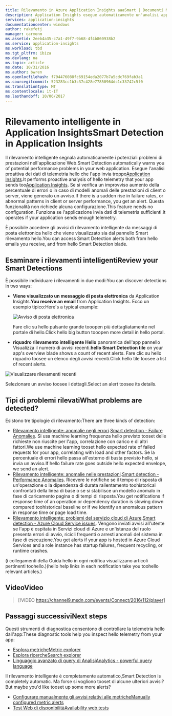 ```yaml
---
title: Rilevamento in Azure Application Insights aaaSmart | Documenti Microsoft
description: Application Insights esegue automaticamente un'analisi approfondita dei dati di telemetria dell'app e segnala potenziali problemi.
services: application-insights
documentationcenter: windows
author: rakefetj
manager: carmonm
ms.assetid: 2eeb4a35-c7a1-49f7-9b68-4f4b860938b2
ms.service: application-insights
ms.workload: tbd
ms.tgt_pltfrm: ibiza
ms.devlang: na
ms.topic: article
ms.date: 10/31/2016
ms.author: bwren
ms.openlocfilehash: f794476088fc69154eda2077b7a5cdc769fab3a1
ms.sourcegitcommit: 523283cc1b3c37c428e77850964dc1c33742c5f0
ms.translationtype: MT
ms.contentlocale: it-IT
ms.lasthandoff: 10/06/2017
---
```

# <a name="smart-detection-in-application-insights"></a><span data-ttu-id="b6a4f-103">Rilevamento intelligente in Application Insights</span><span class="sxs-lookup"><span data-stu-id="b6a4f-103">Smart Detection in Application Insights</span></span>
 <span data-ttu-id="b6a4f-104">Il rilevamento intelligente segnala automaticamente i potenziali problemi di prestazioni nell'applicazione Web.</span><span class="sxs-lookup"><span data-stu-id="b6a4f-104">Smart Detection automatically warns you of potential performance problems in your web application.</span></span> <span data-ttu-id="b6a4f-105">Esegue l'analisi proattiva dei dati di telemetria hello che l'app invia troppo[Application Insights](app-insights-overview.md).</span><span class="sxs-lookup"><span data-stu-id="b6a4f-105">It performs proactive analysis of hello telemetry that your app sends too[Application Insights](app-insights-overview.md).</span></span> <span data-ttu-id="b6a4f-106">Se si verifica un improvviso aumento della percentuale di errori o in caso di modelli anomali delle prestazioni di client o server, viene generato un avviso.</span><span class="sxs-lookup"><span data-stu-id="b6a4f-106">If there is a sudden rise in failure rates, or abnormal patterns in client or server performance, you get an alert.</span></span> <span data-ttu-id="b6a4f-107">Questa funzionalità non richiede alcuna configurazione.</span><span class="sxs-lookup"><span data-stu-id="b6a4f-107">This feature needs no configuration.</span></span> <span data-ttu-id="b6a4f-108">Funziona se l'applicazione invia dati di telemetria sufficienti.</span><span class="sxs-lookup"><span data-stu-id="b6a4f-108">It operates if your application sends enough telemetry.</span></span>

<span data-ttu-id="b6a4f-109">È possibile accedere gli avvisi di rilevamento intelligente da messaggi di posta elettronica hello che viene visualizzato sia dal pannello Smart rilevamento hello.</span><span class="sxs-lookup"><span data-stu-id="b6a4f-109">You can access Smart Detection alerts both from hello emails you receive, and from hello Smart Detection blade.</span></span>

## <a name="review-your-smart-detections"></a><span data-ttu-id="b6a4f-110">Esaminare i rilevamenti intelligenti</span><span class="sxs-lookup"><span data-stu-id="b6a4f-110">Review your Smart Detections</span></span>
<span data-ttu-id="b6a4f-111">È possibile individuare i rilevamenti in due modi:</span><span class="sxs-lookup"><span data-stu-id="b6a4f-111">You can discover detections in two ways:</span></span>

* <span data-ttu-id="b6a4f-112">**Viene visualizzato un messaggio di posta elettronica** da Application Insights.</span><span class="sxs-lookup"><span data-stu-id="b6a4f-112">**You receive an email** from Application Insights.</span></span> <span data-ttu-id="b6a4f-113">Ecco un esempio tipico:</span><span class="sxs-lookup"><span data-stu-id="b6a4f-113">Here's a typical example:</span></span>
  
    ![Avviso di posta elettronica](./media/app-insights-proactive-diagnostics/03.png)
  
    <span data-ttu-id="b6a4f-115">Fare clic su hello pulsante grande tooopen più dettagliatamente nel portale di hello.</span><span class="sxs-lookup"><span data-stu-id="b6a4f-115">Click hello big button tooopen more detail in hello portal.</span></span>
* <span data-ttu-id="b6a4f-116">**riquadro rilevamento intelligente Hello** panoramica dell'app pannello Visualizza il numero di avvisi recenti.</span><span class="sxs-lookup"><span data-stu-id="b6a4f-116">**hello Smart Detection tile** on your app's overview blade shows a count of recent alerts.</span></span> <span data-ttu-id="b6a4f-117">Fare clic su hello riquadro toosee un elenco degli avvisi recenti.</span><span class="sxs-lookup"><span data-stu-id="b6a4f-117">Click hello tile toosee a list of recent alerts.</span></span>

![Visualizzare rilevamenti recenti](./media/app-insights-proactive-diagnostics/04.png)

<span data-ttu-id="b6a4f-119">Selezionare un avviso toosee i dettagli.</span><span class="sxs-lookup"><span data-stu-id="b6a4f-119">Select an alert toosee its details.</span></span>

## <a name="what-problems-are-detected"></a><span data-ttu-id="b6a4f-120">Tipi di problemi rilevati</span><span class="sxs-lookup"><span data-stu-id="b6a4f-120">What problems are detected?</span></span>
<span data-ttu-id="b6a4f-121">Esistono tre tipologie di rilevamento:</span><span class="sxs-lookup"><span data-stu-id="b6a4f-121">There are three kinds of detection:</span></span>

* <span data-ttu-id="b6a4f-122">[Rilevamento intelligente: anomalie negli errori](app-insights-proactive-failure-diagnostics.md).</span><span class="sxs-lookup"><span data-stu-id="b6a4f-122">[Smart detection - Failure Anomalies](app-insights-proactive-failure-diagnostics.md).</span></span> <span data-ttu-id="b6a4f-123">Si usa machine learning frequenza hello previsto tooset delle richieste non riuscite per l'app, correlazione con carico e di altri fattori.</span><span class="sxs-lookup"><span data-stu-id="b6a4f-123">We use machine learning tooset hello expected rate of failed requests for your app, correlating with load and other factors.</span></span> <span data-ttu-id="b6a4f-124">Se la percentuale di errori hello passa all'esterno di busta previsto hello, si invia un avviso.</span><span class="sxs-lookup"><span data-stu-id="b6a4f-124">If hello failure rate goes outside hello expected envelope, we send an alert.</span></span>
* <span data-ttu-id="b6a4f-125">[Rilevamento intelligente: anomalie nelle prestazioni](app-insights-proactive-performance-diagnostics.md).</span><span class="sxs-lookup"><span data-stu-id="b6a4f-125">[Smart detection - Performance Anomalies](app-insights-proactive-performance-diagnostics.md).</span></span> <span data-ttu-id="b6a4f-126">Ricevere le notifiche se il tempo di risposta di un'operazione o la dipendenza di durata rallentamento toohistorical confrontati della linea di base o se si stabilisce un modello anomalo in fase di caricamento pagina o di tempi di risposta.</span><span class="sxs-lookup"><span data-stu-id="b6a4f-126">You get notifications if response time of an operation or dependency duration is slowing down compared toohistorical baseline or if we identify an anomalous pattern in response time or page load time.</span></span>   
* <span data-ttu-id="b6a4f-127">[Rilevamento intelligente: problemi del servizio cloud di Azure](https://azure.microsoft.com/blog/proactive-notifications-on-cloud-service-issues-with-azure-diagnostics-and-application-insights/).</span><span class="sxs-lookup"><span data-stu-id="b6a4f-127">[Smart detection - Azure Cloud Service issues](https://azure.microsoft.com/blog/proactive-notifications-on-cloud-service-issues-with-azure-diagnostics-and-application-insights/).</span></span> <span data-ttu-id="b6a4f-128">Vengono inviati avvisi all'utente se l'app è ospitata in Servizi cloud di Azure e un'istanza del ruolo presenta errori di avvio, ricicli frequenti o arresti anomali del sistema in fase di esecuzione.</span><span class="sxs-lookup"><span data-stu-id="b6a4f-128">You get alerts if your app is hosted in Azure Cloud Services and a role instance has startup failures, frequent recycling, or runtime crashes.</span></span>

<span data-ttu-id="b6a4f-129">(i collegamenti della Guida hello in ogni notifica visualizzano articoli pertinenti toohello.)</span><span class="sxs-lookup"><span data-stu-id="b6a4f-129">(hello help links in each notification take you toohello relevant articles.)</span></span>

## <a name="video"></a><span data-ttu-id="b6a4f-130">Video</span><span class="sxs-lookup"><span data-stu-id="b6a4f-130">Video</span></span>

> [!VIDEO https://channel9.msdn.com/events/Connect/2016/112/player]

## <a name="next-steps"></a><span data-ttu-id="b6a4f-131">Passaggi successivi</span><span class="sxs-lookup"><span data-stu-id="b6a4f-131">Next steps</span></span>
<span data-ttu-id="b6a4f-132">Questi strumenti di diagnostica consentono di controllare la telemetria hello dall'app:</span><span class="sxs-lookup"><span data-stu-id="b6a4f-132">These diagnostic tools help you inspect hello telemetry from your app:</span></span>

* [<span data-ttu-id="b6a4f-133">Esplora metriche</span><span class="sxs-lookup"><span data-stu-id="b6a4f-133">Metric explorer</span></span>](app-insights-metrics-explorer.md)
* [<span data-ttu-id="b6a4f-134">Esplora ricerche</span><span class="sxs-lookup"><span data-stu-id="b6a4f-134">Search explorer</span></span>](app-insights-diagnostic-search.md)
* [<span data-ttu-id="b6a4f-135">Linguaggio avanzato di query di Analisi</span><span class="sxs-lookup"><span data-stu-id="b6a4f-135">Analytics - powerful query language</span></span>](app-insights-analytics-tour.md)

<span data-ttu-id="b6a4f-136">Il rilevamento intelligente è completamente automatico,</span><span class="sxs-lookup"><span data-stu-id="b6a4f-136">Smart Detection is completely automatic.</span></span> <span data-ttu-id="b6a4f-137">Ma forse si vogliono tooset di alcune ulteriori avvisi?</span><span class="sxs-lookup"><span data-stu-id="b6a4f-137">But maybe you'd like tooset up some more alerts?</span></span>

* [<span data-ttu-id="b6a4f-138">Configurare manualmente gli avvisi relativi alle metriche</span><span class="sxs-lookup"><span data-stu-id="b6a4f-138">Manually configured metric alerts</span></span>](app-insights-alerts.md)
* [<span data-ttu-id="b6a4f-139">Test Web di disponibilità</span><span class="sxs-lookup"><span data-stu-id="b6a4f-139">Availability web tests</span></span>](app-insights-monitor-web-app-availability.md) 

